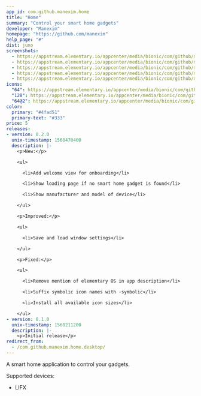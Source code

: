 ```yaml
---
app_id: com.github.manexim.home
title: "Home"
summary: "Control your smart home gadgets"
developer: "Manexim"
homepage: "https://github.com/manexim"
help_page: "#"
dist: juno
screenshots:
  - https://appstream.elementary.io/appcenter/media/bionic/com/github/manexim.home/13EDC743E676CC6432E6DC61F18CB506/screenshots/image-1_orig.png
  - https://appstream.elementary.io/appcenter/media/bionic/com/github/manexim.home/13EDC743E676CC6432E6DC61F18CB506/screenshots/image-2_orig.png
  - https://appstream.elementary.io/appcenter/media/bionic/com/github/manexim.home/13EDC743E676CC6432E6DC61F18CB506/screenshots/image-3_orig.png
  - https://appstream.elementary.io/appcenter/media/bionic/com/github/manexim.home/13EDC743E676CC6432E6DC61F18CB506/screenshots/image-4_orig.png
  - https://appstream.elementary.io/appcenter/media/bionic/com/github/manexim.home/13EDC743E676CC6432E6DC61F18CB506/screenshots/image-5_orig.png
icons:
  "64": https://appstream.elementary.io/appcenter/media/bionic/com/github/manexim.home/13EDC743E676CC6432E6DC61F18CB506/icons/64x64/com.github.manexim.home_com.github.manexim.home.png
  "128": https://appstream.elementary.io/appcenter/media/bionic/com/github/manexim.home/13EDC743E676CC6432E6DC61F18CB506/icons/128x128/com.github.manexim.home_com.github.manexim.home.png
  "64@2": https://appstream.elementary.io/appcenter/media/bionic/com/github/manexim.home/13EDC743E676CC6432E6DC61F18CB506/icons/64x64@2/com.github.manexim.home_com.github.manexim.home.png
color:
  primary: "#4fad51"
  primary-text: "#333"
price: 5
releases:
- version: 0.2.0
  unix-timestamp: 1560470400
  description: |-
    <p>New:</p>

    <ul>

      <li>Add welcome view for onboarding</li>

      <li>Show loading page if no smart home gadget is found</li>

      <li>Show manufacturer and model of device</li>

    </ul>

    <p>Improved:</p>

    <ul>

      <li>Save and load window settings</li>

    </ul>

    <p>Fixed:</p>

    <ul>

      <li>Remove mention of elementary OS in app description</li>

      <li>Suffix symbolic icon names with -symbolic</li>

      <li>Install all available icon sizes</li>

    </ul>
- version: 0.1.0
  unix-timestamp: 1560211200
  description: |-
    <p>Initial release</p>
redirect_from:
  - /com.github.manexim.home.desktop/
---
```


<p>A smart home application to control your gadgets.</p>
<p>Supported devices:</p>
<ul>
  <li>LIFX</li>
</ul>